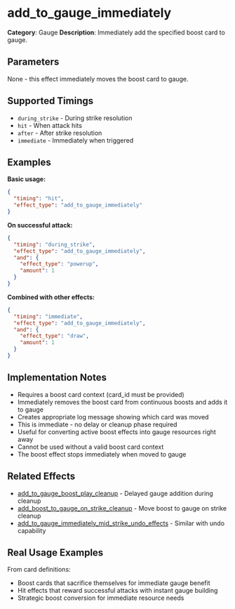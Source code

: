 # add_to_gauge_immediately

**Category**: Gauge
**Description**: Immediately add the specified boost card to gauge.

## Parameters

None - this effect immediately moves the boost card to gauge.

## Supported Timings

- `during_strike` - During strike resolution
- `hit` - When attack hits
- `after` - After strike resolution
- `immediate` - Immediately when triggered

## Examples

**Basic usage:**
```json
{
  "timing": "hit",
  "effect_type": "add_to_gauge_immediately"
}
```

**On successful attack:**
```json
{
  "timing": "during_strike",
  "effect_type": "add_to_gauge_immediately",
  "and": {
    "effect_type": "powerup",
    "amount": 1
  }
}
```

**Combined with other effects:**
```json
{
  "timing": "immediate",
  "effect_type": "add_to_gauge_immediately",
  "and": {
    "effect_type": "draw",
    "amount": 1
  }
}
```

## Implementation Notes

- Requires a boost card context (card_id must be provided)
- Immediately removes the boost card from continuous boosts and adds it to gauge
- Creates appropriate log message showing which card was moved
- This is immediate - no delay or cleanup phase required
- Useful for converting active boost effects into gauge resources right away
- Cannot be used without a valid boost card context
- The boost effect stops immediately when moved to gauge

## Related Effects

- [add_to_gauge_boost_play_cleanup](add_to_gauge_boost_play_cleanup.md) - Delayed gauge addition during cleanup
- [add_boost_to_gauge_on_strike_cleanup](add_boost_to_gauge_on_strike_cleanup.md) - Move boost to gauge on strike cleanup
- [add_to_gauge_immediately_mid_strike_undo_effects](add_to_gauge_immediately_mid_strike_undo_effects.md) - Similar with undo capability

## Real Usage Examples

From card definitions:
- Boost cards that sacrifice themselves for immediate gauge benefit
- Hit effects that reward successful attacks with instant gauge building
- Strategic boost conversion for immediate resource needs